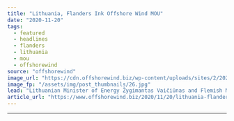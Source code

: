 ```yaml
---
title: "Lithuania, Flanders Ink Offshore Wind MOU"
date: "2020-11-20"
tags: 
  - featured
  - headlines
  - flanders
  - lithuania
  - mou
  - offshorewind
source: "offshorewind"
image_url: "https://cdn.offshorewind.biz/wp-content/uploads/sites/2/2020/11/20091822/Flanders-Lithuania-MoU_-sorce-Lithuanian-government_cropped.jpg"
image_fp: "/assets/img/post_thumbnails/26.jpg"
lead: "Lithuanian Minister of Energy Žygimantas Vaičiūnas and Flemish Minister of Energy Zuhal Demir signed"
article_url: "https://www.offshorewind.biz/2020/11/20/lithuania-flanders-ink-offshore-wind-mou/"
---
```


---
